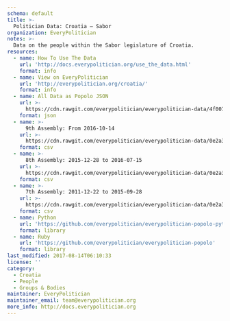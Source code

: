 ```yaml
---
schema: default
title: >-
  Politician Data: Croatia — Sabor
organization: EveryPolitician
notes: >-
  Data on the people within the Sabor legislature of Croatia.
resources:
  - name: How To Use The Data
    url: 'http://docs.everypolitician.org/use_the_data.html'
    format: info
  - name: View on EveryPolitician
    url: 'http://everypolitician.org/croatia/'
    format: info
  - name: All Data as Popolo JSON
    url: >-
      https://cdn.rawgit.com/everypolitician/everypolitician-data/4f007e79e4a71d299dc37c70cbeb506d3b06f8e2/data/Croatia/Sabor/ep-popolo-v1.0.json
    format: json
  - name: >-
      9th Assembly: From 2016-10-14
    url: >-
      https://cdn.rawgit.com/everypolitician/everypolitician-data/0e2a3210b5477b1d441cd98cf4e9283f20d8048d/data/Croatia/Sabor/term-9.csv
    format: csv
  - name: >-
      8th Assembly: 2015-12-28 to 2016-07-15
    url: >-
      https://cdn.rawgit.com/everypolitician/everypolitician-data/0e2a3210b5477b1d441cd98cf4e9283f20d8048d/data/Croatia/Sabor/term-8.csv
    format: csv
  - name: >-
      7th Assembly: 2011-12-22 to 2015-09-28
    url: >-
      https://cdn.rawgit.com/everypolitician/everypolitician-data/0e2a3210b5477b1d441cd98cf4e9283f20d8048d/data/Croatia/Sabor/term-7.csv
    format: csv
  - name: Python
    url: 'https://github.com/everypolitician/everypolitician-popolo-python'
    format: library
  - name: Ruby
    url: 'https://github.com/everypolitician/everypolitician-popolo'
    format: library
last_modified: 2017-08-14T06:10:33
license: ''
category:
  - Croatia
  - People
  - Groups & Bodies
maintainer: EveryPolitician
maintainer_email: team@everypolitician.org
more_info: http://docs.everypolitician.org
---
```

